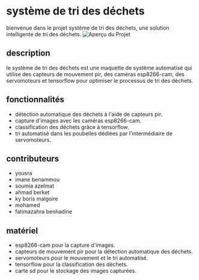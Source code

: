 # système de tri des déchets

bienvenue dans le projet système de tri des déchets, une solution intelligente de tri des déchets.
![Aperçu du Projet](https://th.bing.com/th/id/OIP.IL-nWMzu2QkJekf6FBB6hgHaFj?rs=1&pid=ImgDetMain)

## description

le système de tri des déchets est une maquette de système automatisé qui utilise des capteurs de mouvement pir, des caméras esp8266-cam, des servomoteurs et tensorflow pour optimiser le processus de tri des déchets.

## fonctionnalités

- détection automatique des déchets à l'aide de capteurs pir.
- capture d'images avec les caméras esp8266-cam.
- classification des déchets grâce à tensorflow.
- tri automatisé dans les poubelles dédiées par l'intermédiaire de servomoteurs.

## contributeurs

- yousra
-  imane benammou
- soumia azelmat
- ahmad berket
- ky boris malgoire
- mohamed
- fatimazahra benhadine

## matériel

- esp8266-cam pour la capture d'images.
- capteurs de mouvement pir pour la détection automatique des déchets.
- servomoteurs pour le mouvement et le tri automatisé.
- tensorflow pour la classification des déchets.
- carte sd pour le stockage des images capturées.
